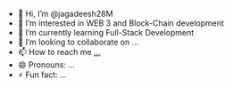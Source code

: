 - 👋 Hi, I’m @jagadeesh28M
- 👀 I’m interested in WEB 3 and Block-Chain development
- 🌱 I’m currently learning Full-Stack Development
- 💞️ I’m looking to collaborate on ...
- 📫 How to reach me [...](https://x.com/Jagadeesh28M)
- 😄 Pronouns: ...
- ⚡ Fun fact: ...

<!---
jagadeesh28M/jagadeesh28M is a ✨ special ✨ repository because its `README.md` (this file) appears on your GitHub profile.
You can click the Preview link to take a look at your changes.
--->
